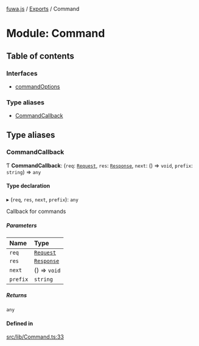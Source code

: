 [fuwa.js](../README.md) / [Exports](../modules.md) / Command

# Module: Command

## Table of contents

### Interfaces

- [commandOptions](../interfaces/Command.commandOptions.md)

### Type aliases

- [CommandCallback](Command.md#commandcallback)

## Type aliases

### CommandCallback

Ƭ **CommandCallback**: (`req`: [`Request`](../classes/Request.Request-1.md), `res`: [`Response`](../classes/Response.Response-1.md), `next`: () => `void`, `prefix`: `string`) => `any`

#### Type declaration

▸ (`req`, `res`, `next`, `prefix`): `any`

Callback for commands

##### Parameters

| Name | Type |
| :------ | :------ |
| `req` | [`Request`](../classes/Request.Request-1.md) |
| `res` | [`Response`](../classes/Response.Response-1.md) |
| `next` | () => `void` |
| `prefix` | `string` |

##### Returns

`any`

#### Defined in

[src/lib/Command.ts:33](https://github.com/Fuwajs/Fuwa.js/blob/d4e1de5/src/lib/Command.ts#L33)
